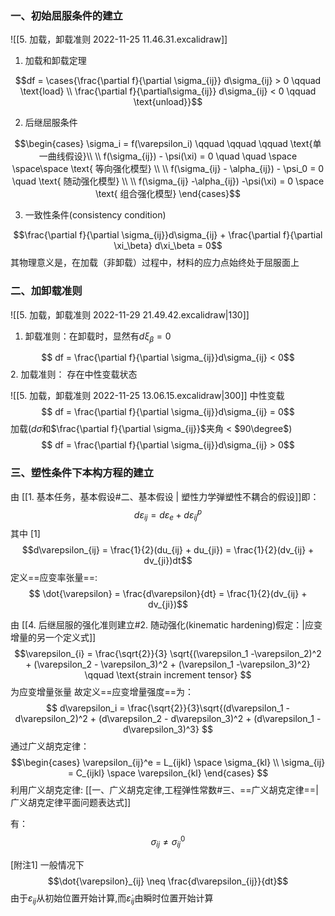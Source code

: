 ### 一、初始屈服条件的建立
![[5. 加载，卸载准则 2022-11-25 11.46.31.excalidraw]]
1. 加载和卸载定理

$$df = \cases{\frac{\partial f}{\partial \sigma_{ij}} d\sigma_{ij} > 0 \qquad \text{load}  \\
\frac{\partial f}{\partial\sigma_{ij}} d\sigma_{ij} < 0 \qquad \text{unload}}$$

2. 后继屈服条件

$$\begin{cases}
\sigma_i = f(\varepsilon_i)  \qquad \qquad \qquad \text{单一曲线假设}\\ \\
f(\sigma_{ij}) - \psi(\xi) = 0 \quad \quad \space \space\space \text{ 等向强化模型} \\ \\
f(\sigma_{ij} - \alpha_{ij}) - \psi_0 = 0  \quad \text{ 随动强化模型} \\ \\
f(\sigma_{ij} -\alpha_{ij}) -\psi(\xi) = 0 \space \text{ 组合强化模型}
\end{cases}$$

3. 一致性条件(consistency condition)

$$\frac{\partial f}{\partial \sigma_{ij}}d\sigma_{ij} + \frac{\partial f}{\partial \xi_\beta} d\xi_\beta = 0$$
其物理意义是，在加载（非卸载）过程中，材料的应力点始终处于屈服面上

### 二、加卸载准则
![[5. 加载，卸载准则 2022-11-29 21.49.42.excalidraw|130]]
1. 卸载准则：在卸载时，显然有$d\xi_\beta = 0$ 

$$ df = \frac{\partial f}{\partial \sigma_{ij}}d\sigma_{ij} < 0$$
2. 加载准则： 存在中性变载状态

![[5. 加载，卸载准则 2022-11-25 13.06.15.excalidraw|300]]
中性变载
$$ df = \frac{\partial f}{\partial \sigma_{ij}}d\sigma_{ij} = 0$$
加载($d\sigma$和$\frac{\partial f}{\partial \sigma_{ij}}$夹角 < $90\degree$)
$$ df = \frac{\partial f}{\partial \sigma_{ij}}d\sigma_{ij} > 0$$

### 三、塑性条件下本构方程的建立

由
[[1. 基本任务，基本假设#二、基本假设 | 塑性力学弹塑性不耦合的假设]]即：
$$d\varepsilon_{ij} = d\varepsilon_e +d\varepsilon_{ij}^p$$
其中 [1]
$$d\varepsilon_{ij} = \frac{1}{2}(du_{ij} + du_{ji}) = \frac{1}{2}(dv_{ij} + dv_{ji})dt$$
定义==应变率张量==: 
$$ \dot{\varepsilon} = \frac{d\varepsilon}{dt} = \frac{1}{2}(dv_{ij} + dv_{ji})$$

由 [[4. 后继屈服的强化准则建立#2. 随动强化(kinematic hardening)假定：|应变增量的另一个定义式]]
$$\varepsilon_{i} = \frac{\sqrt{2}}{3} \sqrt{(\varepsilon_1 -\varepsilon_2)^2 + (\varepsilon_2 - \varepsilon_3)^2 + (\varepsilon_1 -\varepsilon_3)^2} \qquad \text{strain increment tensor} $$
为应变增量张量
故定义==应变增量强度==为：
$$
d\varepsilon_i = \frac{\sqrt{2}}{3}\sqrt{(d\varepsilon_1 -d\varepsilon_2)^2 + (d\varepsilon_2 - d\varepsilon_3)^2 + (d\varepsilon_1 - d\varepsilon_3)^3}
$$
通过广义胡克定律：
$$\begin{cases}
\varepsilon_{ij}^e = L_{ijkl} \space \sigma_{kl} \\
\sigma_{ij} = C_{ijkl} \space \varepsilon_{kl}
\end{cases}
$$
利用广义胡克定律: 
[[一、广义胡克定律,工程弹性常数#三、==广义胡克定律==|广义胡克定律平面问题表达式]]

有：
$$\sigma_{ij} \neq \sigma_{ij} ^0$$


[附注1] 一般情况下$$\dot{\varepsilon}_{ij} \neq \frac{d\varepsilon_{ij}}{dt}$$
由于$\varepsilon_{ij}$从初始位置开始计算,而$\dot{\varepsilon}_{ij}$由瞬时位置开始计算




